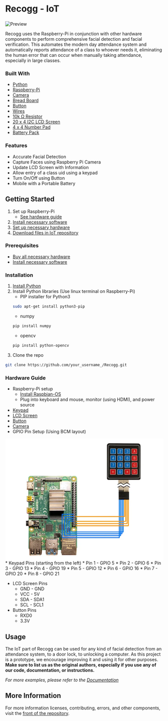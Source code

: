 # Recogg - IoT

###  ###

![Preview]()

Recogg uses the Raspberry-Pi in conjunction with other hardware components to perform comprehensive facial detection and facial verification. This automates the modern day attendance system and automatically reports attendance of a class to whoever needs it, eliminating the human error that can occur when manually taking attendance, especially in large classes.

<!-- BUILT WITH -->
### Built With

* [Python](https://img.shields.io/badge/python-3.6-blue)
* [Raspberry-Pi](https://img.shields.io/badge/raspberry--pi-4-green)
* [Camera](https://www.amazon.com/Raspberry-Pi-Camera-Module-Megapixel/dp/B01ER2SKFS/ref=sr_1_3?dchild=1&keywords=raspberry+pi+camera&qid=1592857047&sr=8-3)
* [Bread Board](https://www.amazon.com/EL-CP-003-Breadboard-Solderless-Distribution-Connecting/dp/B01EV6LJ7G/ref=sr_1_1_sspa?dchild=1&keywords=breadboard&qid=1595879460&sr=8-1-spons&psc=1&spLa=ZW5jcnlwdGVkUXVhbGlmaWVyPUExSDVaOVZTQjhRTE0xJmVuY3J5cHRlZElkPUEwNzA0MjMxMjU2VDhZOU45VzVFUiZlbmNyeXB0ZWRBZElkPUEwNTI0ODkxMTVLQVI1Vk9QVEE5OCZ3aWRnZXROYW1lPXNwX2F0ZiZhY3Rpb249Y2xpY2tSZWRpcmVjdCZkb05vdExvZ0NsaWNrPXRydWU=)
* [Button](https://www.amazon.com/6x6x6mm-Momentary-Push-Button-Switch/dp/B01GN79QF8/ref=sr_1_5?dchild=1&keywords=raspberry+pi+button&qid=1595879504&sr=8-5)
* [Wires](https://www.amazon.com/REXQualis-120pcs-Breadboard-Arduino-Raspberry/dp/B072L1XMJR/ref=sr_1_1_sspa?dchild=1&keywords=wires+for+raspberry+pi&qid=1595879217&sr=8-1-spons&psc=1&smid=AGKZJH7853EGJ&spLa=ZW5jcnlwdGVkUXVhbGlmaWVyPUEyT0lSUVIxWkQ0NzlYJmVuY3J5cHRlZElkPUEwMTE2MjU4MjI4SDNBUTVMMUo2TSZlbmNyeXB0ZWRBZElkPUExMDQ2NTg4MlZHREdTTUU1ODNIWiZ3aWRnZXROYW1lPXNwX2F0ZiZhY3Rpb249Y2xpY2tSZWRpcmVjdCZkb05vdExvZ0NsaWNrPXRydWU=)
* [10k Ω Resistor](https://www.amazon.com/EDGELEC-Resistor-Tolerance-Multiple-Resistance/dp/B07QJB31M7/ref=sr_1_1_sspa?dchild=1&keywords=10k+ohm+resistor&qid=1595879144&sr=8-1-spons&psc=1&spLa=ZW5jcnlwdGVkUXVhbGlmaWVyPUExRU9QVkQ5VzcxR1BDJmVuY3J5cHRlZElkPUEwMzQ5MDkwQTQwNlZFWTQzR0NMJmVuY3J5cHRlZEFkSWQ9QTA4MDc3MjEyQU1UQlZFV08xQUdMJndpZGdldE5hbWU9c3BfYXRmJmFjdGlvbj1jbGlja1JlZGlyZWN0JmRvTm90TG9nQ2xpY2s9dHJ1ZQ==)
* [20 x 4 I2C LCD Screen](https://www.amazon.com/dp/B01GPUMP9C/ref=twister_B0784SYKBM?_encoding=UTF8&psc=1)
* [4 x 4 Number Pad](https://www.amazon.com/YETAIDA-Arduino-Universial-Keyboard-Membrane/dp/B07Q7FW8B9/ref=sr_1_1_sspa?dchild=1&keywords=4x4+raspberry+pi+keypad&qid=1595878846&sr=8-1-spons&psc=1&spLa=ZW5jcnlwdGVkUXVhbGlmaWVyPUEzR0FYWFRWTklaNEY5JmVuY3J5cHRlZElkPUEwOTc4NDM2MTBPQzVPUldBREpUUiZlbmNyeXB0ZWRBZElkPUEwNTg1OTIxMkNQWjkzT0dBNkdHOCZ3aWRnZXROYW1lPXNwX2F0ZiZhY3Rpb249Y2xpY2tSZWRpcmVjdCZkb05vdExvZ0NsaWNrPXRydWU=)
* [Battery Pack](https://www.amazon.com/Battery-Pack-Raspberry-4000mAh-Suction/dp/B07BSG7V3J)

### Features
* Accurate Facial Detection
* Capture Faces using Raspberry Pi Camera
* Update LCD Screen with Information
* Allow entry of a class uid using a keypad
* Turn On/Off using Button
* Mobile with a Portable Battery

## Getting Started
1. Set up Raspberry-Pi
    * [See hardware guide](#hardware-guide)
2. [Install necessary software](#installation)
3. [Set up necessary hardware](#hardware-guide)
4. [Download files in IoT repository](#installation)

### Prerequisites
* [Buy all necessary hardware](#built-with)
* [Install necessary software](#installation)
  
<!-- INSTALLATION -->
### Installation
1. [Install Python](https://img.shields.io/badge/python-3.6-blue)
2. Install Python libraries (Use linux terminal on Raspberry-Pi) 
   * PIP installer for Python3
   ```sh
   sudo apt-get install python3-pip
   ```
   * numpy
   ```sh
   pip install numpy
   ```
   * opencv
   ```sh
   pip install python-opencv
   ```
3. Clone the repo
```sh
git clone https://github.com/your_username_/Recogg.git
```

<!-- HARDWARE GUIDE -->
### Hardware Guide
* Raspberry-Pi setup
  * [Install Raspbian-OS](https://www.raspberrypi.org/documentation/installation/installing-images/)
  * Plug into keyboard and mouse, monitor (using HDMI), and power source
* [Keypad](https://maker.pro/raspberry-pi/tutorial/how-to-use-a-keypad-with-a-raspberry-pi-4)
* [LCD Screen](https://www.youtube.com/watch?v=F9IVtKa8C7Q)
* [Button](https://raspberrypihq.com/use-a-push-button-with-raspberry-pi-gpio/)
* [Camera](https://projects.raspberrypi.org/en/projects/getting-started-with-picamera)
* GPIO Pin Setup (Using BCM layout)
<img src="keypadImage.png" alt="Keypad Image" style="float: left; margin-right: 10px;" />
 * Keypad Pins (starting from the left)
   * Pin 1 - GPIO 5
   * Pin 2 - GPIO 6
   * Pin 3 - GPIO 13
   * Pin 4 - GPIO 19
   * Pin 5 - GPIO 12 
   * Pin 6 - GPIO 16
   * Pin 7 - GPIO 20 
   * Pin 8 - GPIO 21 
 
 * LCD Screen Pins
   * GND - GND
   * VCC - 5V
   * SDA - SDA1
   * SCL - SCL1
 * Button Pins
   * RXD0
   * 3.3V


<!-- USAGE EXAMPLES -->
## Usage

The IoT part of Recogg can be used for any kind of facial detection from an attendance system, to a door lock, to unlocking a computer. As this project is a prototype, we encourage improving it and using it for other purposes. **Make sure to list us as the original authors, especially if you use any of our code, documentation, or instructions.**

_For more examples, please refer to the [Documentation](https://example.com)_

## More Information ##

For more information licenses, contributing, errors, and other components, visit the [front of the repository](https://github.com/ashayp22/Recogg).



